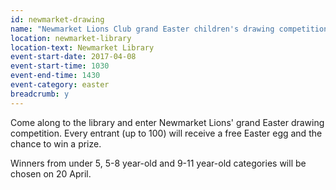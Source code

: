 ```yaml
---
id: newmarket-drawing
name: "Newmarket Lions Club grand Easter children's drawing competition"
location: newmarket-library
location-text: Newmarket Library
event-start-date: 2017-04-08
event-start-time: 1030
event-end-time: 1430
event-category: easter
breadcrumb: y
---
```


Come along to the library and enter Newmarket Lions' grand Easter drawing competition. Every entrant (up to 100) will receive a free Easter egg and the chance to win a prize.

Winners from under 5, 5-8 year-old and 9-11 year-old categories will be chosen on 20 April.
